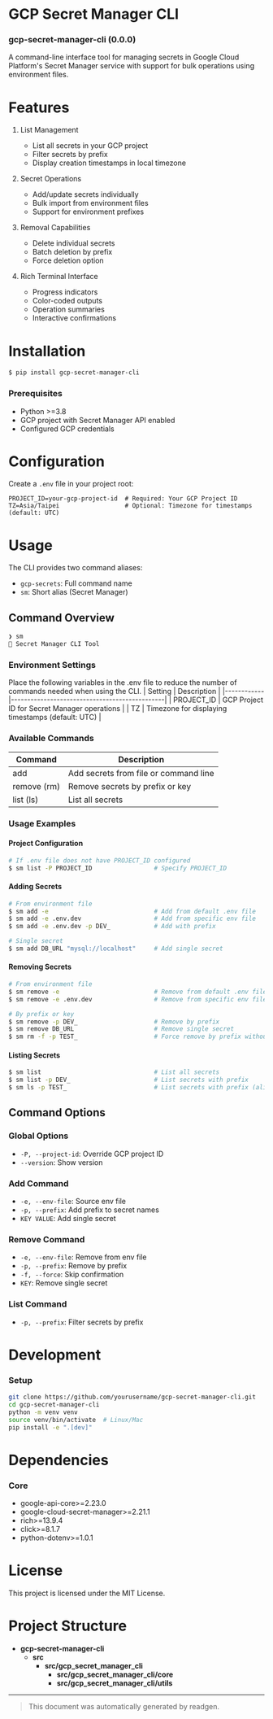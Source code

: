 # GCP Secret Manager CLI 
### gcp-secret-manager-cli (0.0.0)
A command-line interface tool for managing secrets in Google Cloud Platform's Secret Manager service with support for bulk operations using environment files.

# Features
1. List Management
   - List all secrets in your GCP project
   - Filter secrets by prefix
   - Display creation timestamps in local timezone

2. Secret Operations
   - Add/update secrets individually
   - Bulk import from environment files
   - Support for environment prefixes
   
3. Removal Capabilities
   - Delete individual secrets
   - Batch deletion by prefix
   - Force deletion option

4. Rich Terminal Interface
   - Progress indicators
   - Color-coded outputs
   - Operation summaries
   - Interactive confirmations

# Installation
```bash
$ pip install gcp-secret-manager-cli
```

### Prerequisites
- Python >=3.8
- GCP project with Secret Manager API enabled
- Configured GCP credentials

# Configuration
Create a `.env` file in your project root:
```plaintext
PROJECT_ID=your-gcp-project-id  # Required: Your GCP Project ID
TZ=Asia/Taipei                  # Optional: Timezone for timestamps (default: UTC)
```

# Usage
The CLI provides two command aliases:
- `gcp-secrets`: Full command name
- `sm`: Short alias (Secret Manager)

## Command Overview
```bash
❯ sm
🔐 Secret Manager CLI Tool
```

### Environment Settings
Place the following variables in the .env file to reduce the number of commands needed when using the CLI.
| Setting    | Description                                   |
|------------|-----------------------------------------------|
| PROJECT_ID | GCP Project ID for Secret Manager operations |
| TZ         | Timezone for displaying timestamps (default: UTC) |

### Available Commands
| Command      | Description                    |
|--------------|--------------------------------|
| add          | Add secrets from file or command line |
| remove (rm)  | Remove secrets by prefix or key |
| list (ls)    | List all secrets |

### Usage Examples

#### Project Configuration
```bash
# If .env file does not have PROJECT_ID configured
$ sm list -P PROJECT_ID                 # Specify PROJECT_ID
```

#### Adding Secrets
```bash
# From environment file
$ sm add -e                             # Add from default .env file
$ sm add -e .env.dev                    # Add from specific env file
$ sm add -e .env.dev -p DEV_            # Add with prefix

# Single secret
$ sm add DB_URL "mysql://localhost"     # Add single secret
```

#### Removing Secrets
```bash
# From environment file
$ sm remove -e                          # Remove from default .env file
$ sm remove -e .env.dev                 # Remove from specific env file

# By prefix or key
$ sm remove -p DEV_                     # Remove by prefix
$ sm remove DB_URL                      # Remove single secret
$ sm rm -f -p TEST_                     # Force remove by prefix without confirmation
```

#### Listing Secrets
```bash
$ sm list                               # List all secrets
$ sm list -p DEV_                       # List secrets with prefix
$ sm ls -p TEST_                        # List secrets with prefix (alias)
```

## Command Options
### Global Options
- `-P, --project-id`: Override GCP project ID
- `--version`: Show version

### Add Command
- `-e, --env-file`: Source env file
- `-p, --prefix`: Add prefix to secret names
- `KEY VALUE`: Add single secret

### Remove Command
- `-e, --env-file`: Remove from env file
- `-p, --prefix`: Remove by prefix
- `-f, --force`: Skip confirmation
- `KEY`: Remove single secret

### List Command
- `-p, --prefix`: Filter secrets by prefix

# Development
### Setup
```bash
git clone https://github.com/yourusername/gcp-secret-manager-cli.git
cd gcp-secret-manager-cli
python -m venv venv
source venv/bin/activate  # Linux/Mac
pip install -e ".[dev]"
```

# Dependencies
### Core
- google-api-core>=2.23.0
- google-cloud-secret-manager>=2.21.1
- rich>=13.9.4
- click>=8.1.7
- python-dotenv>=1.0.1

# License
This project is licensed under the MIT License.
# Project Structure

* **gcp-secret-manager-cli**
  * **src**
    * **src/gcp_secret_manager_cli**
      * **src/gcp_secret_manager_cli/core**
      * **src/gcp_secret_manager_cli/utils**
---
> This document was automatically generated by readgen.